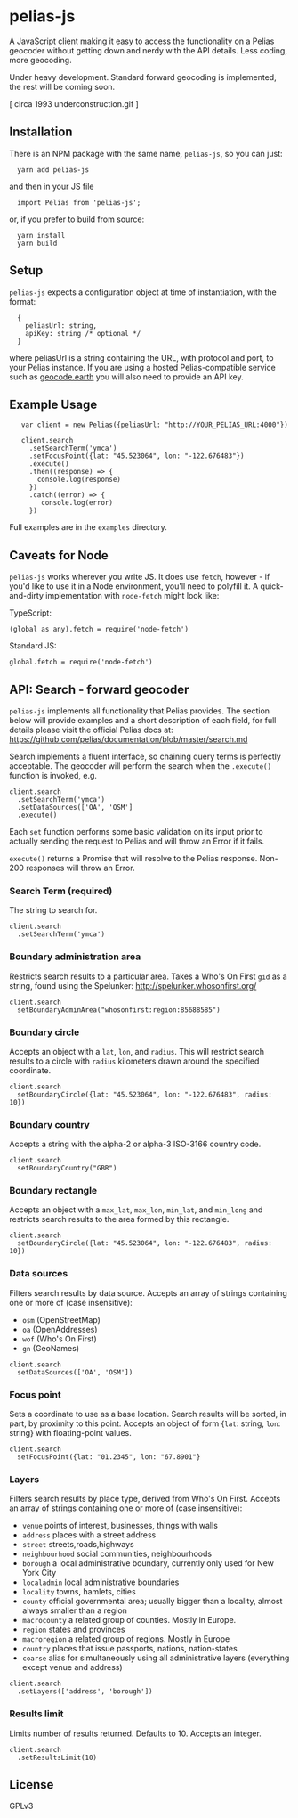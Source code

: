 # pelias-js
A JavaScript client making it easy to access the functionality on a Pelias geocoder without getting down and nerdy
with the API details. Less coding, more geocoding.

Under heavy development. Standard forward geocoding is implemented, the rest will be coming soon. 

[ circa 1993 underconstruction.gif ]

## Installation
There is an NPM package with the same name, `pelias-js`, so you can just:

```
  yarn add pelias-js
```

and then in your JS file
```
  import Pelias from 'pelias-js';
```

or, if you prefer to build from source:
```
  yarn install
  yarn build
```

## Setup
`pelias-js` expects a configuration object at time of instantiation, with the format:
```
  {
    peliasUrl: string,
    apiKey: string /* optional */
  }
```

where peliasUrl is a string containing the URL, with protocol and port, to your Pelias instance. If you are using a hosted Pelias-compatible service such as [geocode.earth](https://geocode.earth/) you will also need to provide an API key.

## Example Usage
```
   var client = new Pelias({peliasUrl: "http://YOUR_PELIAS_URL:4000"})
   
   client.search
     .setSearchTerm('ymca')
     .setFocusPoint({lat: "45.523064", lon: "-122.676483"})
     .execute()
     .then((response) => {
       console.log(response)
     })
     .catch((error) => {
        console.log(error)
     })
```

Full examples are in the `examples` directory.

## Caveats for Node
`pelias-js` works wherever you write JS. It does use `fetch`, however - if you'd like to use it in a Node environment, you'll
need to polyfill it. A quick-and-dirty implementation with `node-fetch` might look like:

TypeScript: 
```
(global as any).fetch = require('node-fetch')
```

Standard JS: 
```
global.fetch = require('node-fetch')
```

## API: Search - forward geocoder
`pelias-js` implements all functionality that Pelias provides. The section below will provide examples and a short description
of each field, for full details please visit the official Pelias docs at: https://github.com/pelias/documentation/blob/master/search.md

Search implements a fluent interface, so chaining query terms is perfectly acceptable. The geocoder will perform the search
when the `.execute()` function is invoked, e.g.
```
client.search
  .setSearchTerm('ymca')
  .setDataSources(['OA', 'OSM']
  .execute()
```

Each `set` function performs some basic validation on its input prior to actually sending the request to Pelias and will throw an Error if it fails.

`execute()` returns a Promise that will resolve to the Pelias response. Non-200 responses will throw an Error.

### Search Term (required)
The string to search for. 
```
client.search
  .setSearchTerm('ymca')
```


### Boundary administration area
Restricts search results to a particular area. Takes a Who's On First `gid` as a string, found using the Spelunker: http://spelunker.whosonfirst.org/
```
client.search
  setBoundaryAdminArea("whosonfirst:region:85688585")
```

### Boundary circle
Accepts an object with a `lat`, `lon`, and `radius`. This will restrict search results to a circle with `radius` kilometers drawn around the specified coordinate.
```
client.search
  setBoundaryCircle({lat: "45.523064", lon: "-122.676483", radius: 10})
```

### Boundary country
Accepts a string with the alpha-2 or alpha-3 ISO-3166 country code.
```
client.search
  setBoundaryCountry("GBR")
```

### Boundary rectangle
Accepts an object with a `max_lat`, `max_lon`, `min_lat`, and `min_long` and restricts search results to the area formed by this rectangle.
```
client.search
  setBoundaryCircle({lat: "45.523064", lon: "-122.676483", radius: 10})
```

### Data sources
Filters search results by data source. Accepts an array of strings containing one or more of (case insensitive):
- `osm` (OpenStreetMap)
- `oa` (OpenAddresses)
- `wof` (Who's On First)
- `gn` (GeoNames)

```
client.search
  setDataSources(['OA', 'OSM'])
```

### Focus point
Sets a coordinate to use as a base location. Search results will be sorted, in part, by proximity to this point. 
Accepts an object of form {`lat`: string, `lon`: string} with floating-point values.

```
client.search
  setFocusPoint({lat: "01.2345", lon: "67.8901"}
```

### Layers
Filters search results by place type, derived from Who's On First. Accepts an array of strings containing one or more of (case insensitive):
- `venue` 	points of interest, businesses, things with walls
- `address` 	places with a street address
- `street` 	streets,roads,highways
- `neighbourhood` 	social communities, neighbourhoods
- `borough` 	a local administrative boundary, currently only used for New York City
- `localadmin` 	local administrative boundaries
- `locality` 	towns, hamlets, cities
- `county` 	official governmental area; usually bigger than a locality, almost always smaller than a region
- `macrocounty` 	a related group of counties. Mostly in Europe.
- `region` 	states and provinces
- `macroregion` 	a related group of regions. Mostly in Europe
- `country` 	places that issue passports, nations, nation-states
- `coarse` 	alias for simultaneously using all administrative layers (everything except venue and address)

```
client.search
  .setLayers(['address', 'borough'])
```

### Results limit
Limits number of results returned. Defaults to 10. Accepts an integer.

```
client.search
  .setResultsLimit(10)
```

## License
GPLv3


